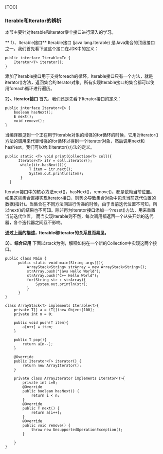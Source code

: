 [TOC]

### Iterable和Iterator的辨析
本节主要针对Iterable和Iterator零个接口进行深入的学习。

** 1）、Iterable接口**
Iterable接口 (java.lang.Iterable) 是Java集合的顶级接口之一。我们首先看下这这个接口在JDK中的定义：
```
public interface Iterable<T> {
    Iterator<T> iterator();
}
```
添加了Iterable接口用于支持foreach的循环。Iterable接口只有一个方法，就是iterator()方法，返回集合的Iterator对象。所有实现Iterable接口的集合都可以使用foreach循环进行遍历。

**2）、Iterator接口**
首先，我们还是先看下Iterator接口的定义：
```
public interface Iterator<E> {
    boolean hasNext();
    E next();
    void remove();
}
```
当编译器见到一个正在用于Iterable对象的增强的for循环的时候，它用对iterator()方法的调用来代替增强的for循环以得到一个Iterator对象，然后调用next和hasNext。我们可以给出iterator()方法的定义。
```
public static <T> void print(Collection<T> coll){
      Iterator<T> itr = coll.iterator();
       while(itr.hasNext()){
           T item = itr.next();
           System.out.println(item);
       }
  }
```
Iterator接口中的核心方法next()，hasNext()，remove()，都是依赖当前位置。如果这些集合直接实现Iterator接口，则势必导致集合对象中包含当前迭代位置的数据(指针)。当集合在不同方法间进行传递的时候，由于当前迭代位置不可知，所以next()的结果也不可知。除非再为Iterator接口添加一个reset()方法，用来重置当前迭代位置。 而当实现Iterable则不然，每次调用都返回一个从头开始的迭代器，各个迭代器之间互不影响。

**通过上面的描述，Iterable和Iterator的关系显而易见。**

**3）、综合应用**
下面以stack为例，解释如何在一个新的Collection中实现这两个接口。
```
public class Main {
      public static void main(String args[]){
    	  ArrayStack<String> strArray = new ArrayStack<String>();
    	  strArray.push("java Hello World");
    	  strArray.push("C++ Hello World");
    	  for(String str : strArray){
    		  System.out.println(str);
    	  }
      }
}

class ArrayStack<T> implements Iterable<T>{
	private T[] a = (T[])new Object[100];
	private int n = 0;
	
	public void push(T item){
		a[n++] = item;
	}
	
	public T pop(){
		return a[n--];
	}

	@Override
	public Iterator<T> iterator() {
		return new ArrayIterator();
	}
	
	private class ArrayIterator implements Iterator<T>{
		private int i=0;
		@Override
		public boolean hasNext() {
			return i < n;
		}
		@Override
		public T next() {
			return a[i++];
		}
		@Override
		public void remove() {
			throw new UnsupportedOperationException();
		}
		
	}
}
```





